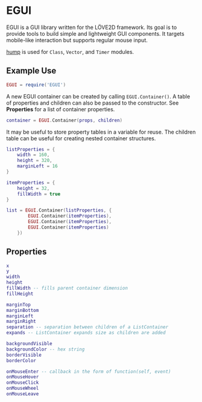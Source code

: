 # EGUI

EGUI is a GUI library written for the LÖVE2D framework. Its goal is to provide tools to build simple and lightweight GUI components. It targets mobile-like interaction but supports regular mouse input.

[hump](https://github.com/vrld/hump) is used for `Class`, `Vector`, and `Timer` modules.

## Example Use

```lua
EGUI = require('EGUI')
```

A new EGUI container can be created by calling `EGUI.Container()`. A table of properties and children can also be passed to the constructor. See **Properties** for a list of container properties.

```lua
container = EGUI.Container(props, children)
```

It may be useful to store property tables in a variable for reuse. The children table can be useful for creating nested container structures.

```lua
listProperties = {
    width = 160,
    height = 320,
    marginLeft = 16
}

itemProperties = {
    height = 32,
    fillWidth = true
}

list = EGUI.Container(listProperties, {
        EGUI.Container(itemProperties),
        EGUI.Container(itemProperties),
        EGUI.Container(itemProperties)
    })
```

## Properties

```lua
x
y
width
height
fillWidth -- fills parent container dimension
fillHeight

marginTop
marginBottom
marginLeft
marginRight
separation -- separation between children of a ListContainer
expands -- ListContainer expands size as children are added

backgroundVisible
backgroundColor -- hex string
borderVisible
borderColor

onMouseEnter -- callback in the form of function(self, event)
onMouseHover
onMouseClick
onMouseWheel
onMouseLeave
```

